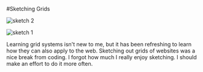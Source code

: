 
#Sketching Grids

![sketch 2](/blog_post_2/images/sketch_2.jpg)

![sketch 1](/blog_post_2/images/sketch_1.jpg)

Learning grid systems isn't new to me, but it has been refreshing to learn how they can also apply to the web. 
Sketching out grids of websites was a nice break from coding. I forgot how much I really enjoy sketching. 
I should make an effort to do it more often. 